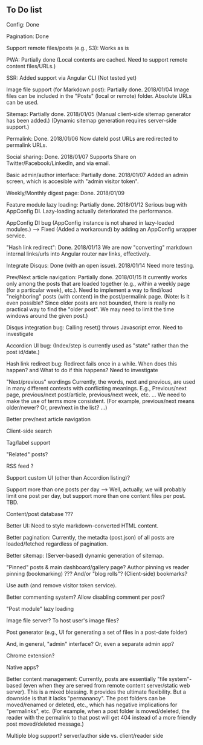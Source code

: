 ## To Do list

Config: Done

Pagination: Done

Support remote files/posts (e.g., S3): Works as is

PWA: Partially done
    (Local contents are cached. Need to support remote content files/URLs.)

SSR: Added support via Angular CLI (Not tested yet)

Image file support (for Markdown post): Partially done. 2018/01/04
    Image files can be included in the "Posts" (local or remote) folder.
    Absolute URLs can be used.

Sitemap: Partially done. 2018/01/05
    (Manual client-side sitemap generator has been added.)
    (Dynamic sitemap generation requires server-side support.)

Permalink: Done. 2018/01/06
    Now dateId post URLs are redirected to permalink URLs.

Social sharing: Done. 2018/01/07
    Supports Share on Twitter/Facebook/LinkedIn, and via email.

Basic admin/author interface: Partially done. 2018/01/07
    Added an admin screen, which is accesible with "admin visitor token".

Weekly/Monthly digest page: Done. 2018/01/09

Feature module lazy loading: Partially done. 2018/01/12
    Serious bug with AppConfig DI.
    Lazy-loading actually deteriorated the performance.

AppConfig DI bug
(AppConfig instance is not shared in lazy-loaded modules.)
--> Fixed (Added a workaround) by adding an AppConfig wrapper service.

"Hash link redirect": Done. 2018/01/13
    We are now "converting" markdown internal links/urls into Angular router nav links, effectively.

Integrate Disqus: Done (with an open issue). 2018/01/14
     Need more testing.

Prev/Next article navigation: Partially done. 2018/01/15
    It currently works only among the posts that are loaded together
    (e.g., within a weekly page (for a particular week), etc.).
    Need to implement a way to find/load "neighboring" posts (with content) in the post/permalink page.
    (Note: Is it even possible? Since older posts are not bounded, there is really no practical way to find the "older post". We may need to limit the time windows around the given post.)



Disqus integration bug: Calling reset() throws Javascript error.
    Need to investigate

Accordion UI bug:
    (Index/step is currently used as "state" rather than the post id/date.)

Hash link redirect bug: Redirect fails once in a while.
    When does this happen? and What to do if this happens?
    Need to investigate


"Next/previous" wordings
    Currently, the words, next and previous, are used in many different contexts with conflicting meanings. 
    E.g., Previous/next page, previous/next post/article, previous/next week, etc. ...
    We need to make the use of terms more consistent.
    (For example, previous/next means older/newer? Or, prev/next in the list? ...)


Better prev/next article navigation


Client-side search

Tag/label support

"Related" posts?


RSS feed ?


Support custom UI (other than Accordion listing)?


Support more than one posts per day
--> Well, actually, we will probably limit one post per day, 
    but support more than one content files per post. TBD.


Content/post database ???


Better UI: Need to style markdown-converted HTML content.

Better pagination: Currently, the metadta (post.json) of all posts are loaded/fetched regardless of pagination.

Better sitemap: (Server-based) dynamic generation of sitemap.

"Pinned" posts & main dashboard/gallery page?
   Author pinning vs reader pinning (bookmarking) ???
And/or "blog rolls"?
(Client-side) bookmarks?

Use auth (and remove visitor token service).

Better commenting system?
Allow disabling comment per post?

"Post module" lazy loading

Image file server? To host user's image files?


Post generator (e.g., UI for generating a set of files in a post-date folder)

And, in general, "admin" interface?
Or, even a separate admin app?


Chrome extension?

Native apps?



Better content management:
Currently, posts are essentially "file system"-based 
  (even when they are served from remote content server/static web server).
This is a mixed blessing. It provides the ultimate flexibility.
But a downside is that it lacks "permanancy".
The post folders can be moved/renamed or deleted, etc.,
which has negative implications for "permalinks", etc.
(For example, when a post folder is moved/deleted, the reader with the permalink to that post
will get 404 instead of a more friendly post moved/deleted message.)



Multiple blog support?
   server/author side
   vs. client/reader side

